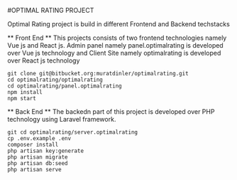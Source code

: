 #OPTIMAL RATING PROJECT

Optimal Rating project is build in different Frontend and Backend techstacks

** Front End **
This projects consists of two frontend technologies namely Vue js and React js. Admin panel namely panel.optimalrating is developed over Vue js technology and Client Site namely optimalrating is developed over React js technology

```
git clone git@bitbucket.org:muratdinler/optimalrating.git
cd optimalrating/optimalrating
cd optimalrating/panel.optimalrating
npm install
npm start
```

** Back End **
The backedn part of this project is developed over PHP technology using Laravel framework.

```
git cd optimalrating/server.optimalrating
cp .env.example .env
composer install
php artisan key:generate
php artisan migrate
php artisan db:seed
php artisan serve
```